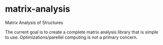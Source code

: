 # matrix-analysis
Matrix Analysis of Structures

The current goal is to create a complete matrix analysis library that is simple to use. Optimizations/parellel computing is not a primary concern. 
